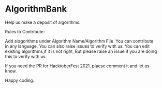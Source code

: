 # AlgorithmBank
Help us make a deposit of algorithms.

Rules to Contribute-

Add alogorithms under Algorithm Name/Algorithm File.
You can contribute in any language.
You can also raise issues to verify with us.
You can edit existing algorithms,if it is not right, But please raise an issue if you are doing this to verify with us.

If you need the PR for HacktoberFest 2021, plaese comment it and let us know.

Happy coding.
